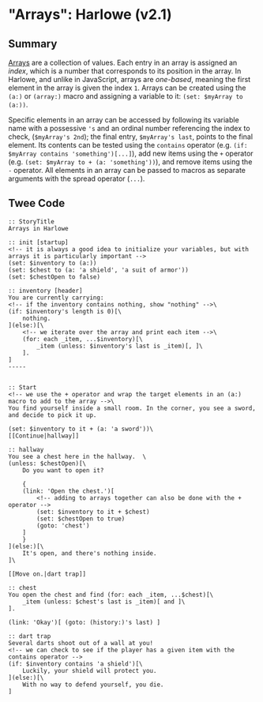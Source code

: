 # "Arrays": Harlowe (v2.1)

## Summary

[Arrays](https://twine2.neocities.org/#type_array) are a collection of values. Each entry in an array is assigned an *index*, which is a number that corresponds to its position in the array. In Harlowe, and unlike in JavaScript, arrays are *one-based*, meaning the first element in the array is given the index `1`. Arrays can be created using the `(a:)` or `(array:)` macro and assigning a variable to it: `(set: $myArray to (a:))`.

Specific elements in an array can be accessed by following its variable name with a possessive `'s` and an ordinal number referencing the index to check, (`$myArray's 2nd`); the final entry, `$myArray's last`, points to the final element. Its contents can be tested using the `contains` operator (e.g. `(if: $myArray contains 'something')[...]`), add new items using the `+` operator (e.g. `(set: $myArray to + (a: 'something'))`), and remove items using the `-` operator. All elements in an array can be passed to macros as separate arguments with the spread operator (`...`).

## Twee Code

```
:: StoryTitle
Arrays in Harlowe

:: init [startup]
<!-- it is always a good idea to initialize your variables, but with arrays it is particularly important -->
(set: $inventory to (a:))
(set: $chest to (a: 'a shield', 'a suit of armor'))
(set: $chestOpen to false)

:: inventory [header]
You are currently carrying:
<!-- if the inventory contains nothing, show "nothing" -->\
(if: $inventory's length is 0)[\
    nothing.
](else:)[\
    <!-- we iterate over the array and print each item -->\
    (for: each _item, ...$inventory)[\
        _item (unless: $inventory's last is _item)[, ]\
    ].
]
-----


:: Start
<!-- we use the + operator and wrap the target elements in an (a:) macro to add to the array -->\
You find yourself inside a small room. In the corner, you see a sword, and decide to pick it up.

(set: $inventory to it + (a: 'a sword'))\
[[Continue|hallway]]

:: hallway
You see a chest here in the hallway.  \
(unless: $chestOpen)[\
    Do you want to open it?

    {
    (link: 'Open the chest.')[
        <!-- adding to arrays together can also be done with the + operator -->
        (set: $inventory to it + $chest)
        (set: $chestOpen to true)
        (goto: 'chest')
    ]
    }
](else:)[\
    It's open, and there's nothing inside.
]\

[[Move on.|dart trap]]

:: chest
You open the chest and find (for: each _item, ...$chest)[\
    _item (unless: $chest's last is _item)[ and ]\
].

(link: 'Okay')[ (goto: (history:)'s last) ]

:: dart trap
Several darts shoot out of a wall at you!
<!-- we can check to see if the player has a given item with the contains operator -->
(if: $inventory contains 'a shield')[\
    Luckily, your shield will protect you.
](else:)[\
    With no way to defend yourself, you die.
]
```
